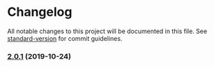# Changelog

All notable changes to this project will be documented in this file. See [standard-version](https://github.com/conventional-changelog/standard-version) for commit guidelines.

### [2.0.1](https://github.com/typepoint/typepoint/compare/v0.1.0...v2.0.1) (2019-10-24)
